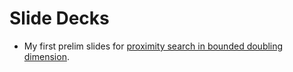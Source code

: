 # Slide Decks

- My first prelim slides for [proximity search in bounded doubling dimension](slides/ProximitySearchInBoundedDoublingDimension.pdf).
